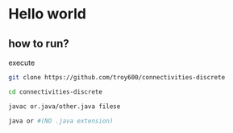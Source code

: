 <h1>Hello world</h1>



<h2> how to run? </h2>

execute
```bash
git clone https://github.com/troy600/connectivities-discrete

cd connectivities-discrete

javac or.java/other.java filese

java or #(NO .java extension)
```
